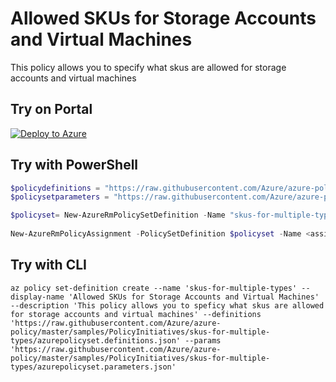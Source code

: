 # Allowed SKUs for Storage Accounts and Virtual Machines

This policy allows you to specify what skus are allowed for storage accounts and virtual machines

## Try on Portal

[![Deploy to Azure](http://azuredeploy.net/deploybutton.png)](https://aka.ms/getpolicy)

## Try with PowerShell

````powershell
$policydefinitions = "https://raw.githubusercontent.com/Azure/azure-policy/master/samples/PolicyInitiatives/skus-for-multiple-types/azurepolicyset.definitions.json"
$policysetparameters = "https://raw.githubusercontent.com/Azure/azure-policy/master/samples/PolicyInitiatives/skus-for-multiple-types/azurepolicyset.parameters.json"

$policyset= New-AzureRmPolicySetDefinition -Name "skus-for-multiple-types" -DisplayName "Allowed SKUs for Storage Accounts and Virtual Machines" -Description "This policy allows you to speficy what skus are allowed for storage accounts and virtual machines" -PolicyDefinition $policydefinitions -Parameter $policysetparameters 
 
New-AzureRmPolicyAssignment -PolicySetDefinition $policyset -Name <assignmentname> -Scope <scope>  -LISTOFALLOWEDSKUS_1 <VM SKUs> -LISTOFALLOWEDSKUS_2 <Storage Account SKUs>
````

## Try with CLI

````
az policy set-definition create --name 'skus-for-multiple-types' --display-name 'Allowed SKUs for Storage Accounts and Virtual Machines' --description 'This policy allows you to speficy what skus are allowed for storage accounts and virtual machines' --definitions 'https://raw.githubusercontent.com/Azure/azure-policy/master/samples/PolicyInitiatives/skus-for-multiple-types/azurepolicyset.definitions.json' --params 'https://raw.githubusercontent.com/Azure/azure-policy/master/samples/PolicyInitiatives/skus-for-multiple-types/azurepolicyset.parameters.json'

````
